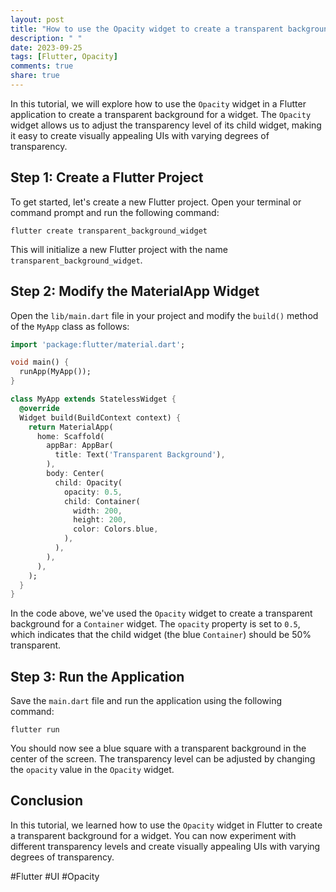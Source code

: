 ```yaml
---
layout: post
title: "How to use the Opacity widget to create a transparent background for a widget"
description: " "
date: 2023-09-25
tags: [Flutter, Opacity]
comments: true
share: true
---
```


In this tutorial, we will explore how to use the `Opacity` widget in a Flutter application to create a transparent background for a widget. The `Opacity` widget allows us to adjust the transparency level of its child widget, making it easy to create visually appealing UIs with varying degrees of transparency.

## Step 1: Create a Flutter Project

To get started, let's create a new Flutter project. Open your terminal or command prompt and run the following command:

```
flutter create transparent_background_widget
```

This will initialize a new Flutter project with the name `transparent_background_widget`.

## Step 2: Modify the MaterialApp Widget

Open the `lib/main.dart` file in your project and modify the `build()` method of the `MyApp` class as follows:

```dart
import 'package:flutter/material.dart';

void main() {
  runApp(MyApp());
}

class MyApp extends StatelessWidget {
  @override
  Widget build(BuildContext context) {
    return MaterialApp(
      home: Scaffold(
        appBar: AppBar(
          title: Text('Transparent Background'),
        ),
        body: Center(
          child: Opacity(
            opacity: 0.5,
            child: Container(
              width: 200,
              height: 200,
              color: Colors.blue,
            ),
          ),
        ),
      ),
    );
  }
}
```

In the code above, we've used the `Opacity` widget to create a transparent background for a `Container` widget. The `opacity` property is set to `0.5`, which indicates that the child widget (the blue `Container`) should be 50% transparent.

## Step 3: Run the Application

Save the `main.dart` file and run the application using the following command:

```
flutter run
```

You should now see a blue square with a transparent background in the center of the screen. The transparency level can be adjusted by changing the `opacity` value in the `Opacity` widget.

## Conclusion

In this tutorial, we learned how to use the `Opacity` widget in Flutter to create a transparent background for a widget. You can now experiment with different transparency levels and create visually appealing UIs with varying degrees of transparency.

#Flutter #UI #Opacity